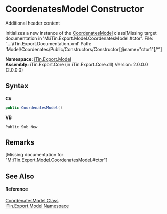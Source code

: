 # CoordenatesModel Constructor 
Additional header content 

Initializes a new instance of the <a href="T_iTin_Export_Model_CoordenatesModel">CoordenatesModel</a> class\[Missing <include> target documentation in 'M:iTin.Export.Model.CoordenatesModel.#ctor'.  File: '..\..\iTin.Export.Documentation.xml' Path: 'Model/Coordenates/Public/Constructors/Constructor[@name="ctor1"]/*'\]

**Namespace:**&nbsp;<a href="N_iTin_Export_Model">iTin.Export.Model</a><br />**Assembly:**&nbsp;iTin.Export.Core (in iTin.Export.Core.dll) Version: 2.0.0.0 (2.0.0.0)

## Syntax

**C#**<br />
``` C#
public CoordenatesModel()
```

**VB**<br />
``` VB
Public Sub New
```


## Remarks
\[Missing <remarks> documentation for "M:iTin.Export.Model.CoordenatesModel.#ctor"\]

## See Also


#### Reference
<a href="T_iTin_Export_Model_CoordenatesModel">CoordenatesModel Class</a><br /><a href="N_iTin_Export_Model">iTin.Export.Model Namespace</a><br />